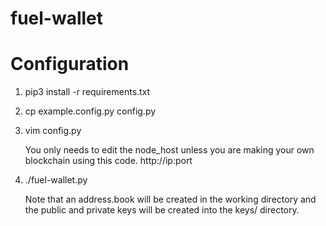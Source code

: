 # fuel-wallet


# Configuration

1. pip3 install -r requirements.txt
2. cp example.config.py config.py
3. vim config.py 

    You only needs to edit the node_host unless you are making your own blockchain using this code. http://ip:port
    
4. ./fuel-wallet.py

    Note that an address.book will be created in the working directory and the public and private keys will be created 
    into the keys/ directory.
